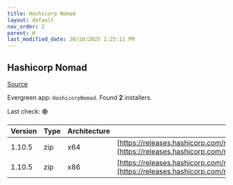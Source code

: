 ```yaml
---
title: Hashicorp Nomad
layout: default
nav_order: 2
parent: H
last_modified_date: 20/10/2025 1:25:11 PM
---
```


## Hashicorp Nomad

[Source](https://www.nomadproject.io/)

Evergreen app: `HashicorpNomad`. Found **2** installers.

Last check: 🟢

| Version | Type | Architecture | URI                                                                                                                                                      |
| ------- | ---- | ------------ | -------------------------------------------------------------------------------------------------------------------------------------------------------- |
| 1.10.5  | zip  | x64          | [https://releases.hashicorp.com/nomad/1.10.5/nomad_1.10.5_windows_amd64.zip](https://releases.hashicorp.com/nomad/1.10.5/nomad_1.10.5_windows_amd64.zip) |
| 1.10.5  | zip  | x86          | [https://releases.hashicorp.com/nomad/1.10.5/nomad_1.10.5_windows_386.zip](https://releases.hashicorp.com/nomad/1.10.5/nomad_1.10.5_windows_386.zip)     |
